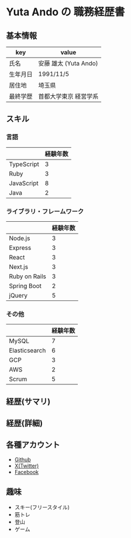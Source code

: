 # Yuta Ando の 職務経歴書

## 基本情報

| key      | value                 |
| -------- | --------------------- |
| 氏名     | 安藤 雄太 (Yuta Ando) |
| 生年月日 | 1991/11/5             |
| 居住地   | 埼玉県                |
| 最終学歴 | 首都大学東京 経営学系 |

## スキル

### 言語

|            | 経験年数 |
| ---------- | -------- |
| TypeScript | 3        |
| Ruby       | 3        |
| JavaScript | 8        |
| Java       | 2        |

### ライブラリ・フレームワーク

|               | 経験年数 |
| ------------- | -------- |
| Node.js       | 3        |
| Express       | 3        |
| React         | 3        |
| Next.js       | 3        |
| Ruby on Rails | 3        |
| Spring Boot   | 2        |
| jQuery        | 5        |

### その他

|               | 経験年数 |
| ------------- | -------- |
| MySQL         | 7        |
| Elasticsearch | 6        |
| GCP           | 3        |
| AWS           | 2        |
| Scrum         | 5        |

## 経歴(サマリ)

## 経歴(詳細)

## 各種アカウント

- [Github]()
- [X(Twitter)]()
- [Facebook]()

## 趣味

- スキー(フリースタイル)
- 筋トレ
- 登山
- ゲーム

